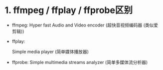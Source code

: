 # 1. ffmpeg / ffplay / ffprobe区别

* ffmpeg:
  Hyper fast Audio and Video encoder (超快音视频编码器 (类似爱剪辑))

* ffplay:

  Simple media player (简单媒体播放器)

* ffprobe:
  Simple multimedia streams analyzer (简单多媒体流分析器)